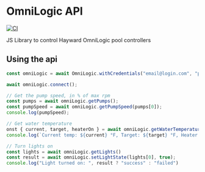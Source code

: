 # OmniLogic API
[![CI](https://github.com/davidmuzi/omnilogic-api/actions/workflows/node.js.yml/badge.svg)](https://github.com/davidmuzi/omnilogic-api/actions/workflows/node.js.yml)


JS Library to control Hayward OmniLogic pool controllers

## Using the api

```ts
const omniLogic = await OmniLogic.withCredentials("email@login.com", "p4ssw0rd");

await omniLogic.connect();

// Get the pump speed, in % of max rpm
const pumps = await omniLogic.getPumps();
const pumpSpeed = await omniLogic.getPumpSpeed(pumps[0]);
console.log(pumpSpeed);

// Get water temperature
onst { current, target, heaterOn } = await omniLogic.getWaterTemperature();
console.log(`Current temp: ${current} °F, Target: ${target} °F, Heater is ${ heaterOn ? 'on' : 'off'}`);

// Turn lights on
const lights = await omniLogic.getLights()
const result = await omniLogic.setLightState(lights[0], true);
console.log("Light turned on: ", result ? "success" : "failed")
```

